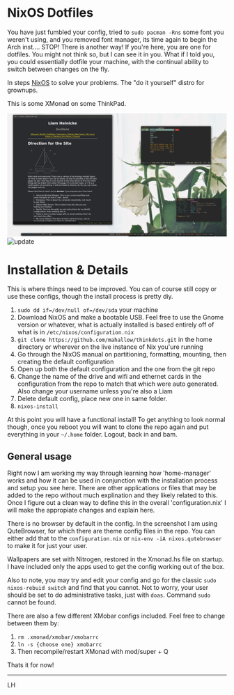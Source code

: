 # NixOS Dotfiles

You have just fumbled your config, tried to ```sudo pacman -Rns``` some font you weren't using, and you removed font manager, its time again to begin the Arch inst.... STOP! There is another way! If you're here, you are one for dotfiles. You might not think so, but I can see it in you. What if I told you, you could essentially dotfile your machine, with the continual ability to switch between changes on the fly.  

In steps [NixOS](www.nixos.org) to solve your problems. The "do it yourself" distro for grownups. 

This is some XMonad on some ThinkPad. 

![xmonad](https://raw.githubusercontent.com/mahallow/thinkdots/master/scrots/new.png) 
![update](https://heinicke.xyz/nixos/comf.png)

# Installation & Details

This is where things need to be improved. You can of course still copy or use these configs, though the install process is pretty diy. 

1. ```sudo dd if=/dev/null of=/dev/sda``` your machine
2. Download NixOS and make a bootable USB. Feel free to use the Gnome version or whatever, what is actually installed is based entirely off of what is in ```/etc/nixos/configuration.nix```
3. ```git clone https://github.com/mahallow/thinkdots.git``` in the home directory or wherever on the live instance of Nix you'ure running
4. Go through the NixOS manual on partitioning, formatting, mounting, then creating the default configuration
5. Open up both the default configuration and the one from the git repo
6. Change the name of the drive and wifi and ethernet cards in the configuration from the repo to match that which were auto generated. Also change your username unless you're also a Liam
7. Delete default config, place new one in same folder.
8. ```nixos-install```

At this point you will have a functional install! To get anything to look normal though, once you reboot you will want to clone the repo again and put everything in your ```~/.home``` folder. Logout, back in and bam. 

## General usage

Right now I am working my way through learning how 'home-manager' works and how it can be used in conjunction with the installation process and setup you see here. There are other applications or files that may be added to the repo without much explination and they likely related to this. Once I figure out a clean way to define this in the overall 'configuration.nix' I will make the appropiate changes and explain here. 

There is no browser by default in the config. In the screenshot I am using QuteBrowser, for which there are theme config files in the repo. You can either add that to the ```configuration.nix``` or ```nix-env -iA nixos.qutebrowser``` to make it for just your user. 

Wallpapers are set with Nitrogen, restored in the Xmonad.hs file on startup. I have included only the apps used to get the config working out of the box.  

Also to note, you may try and edit your config and go for the classic ```sudo nixos-rebuid switch``` and find that you cannot. Not to worry, your user should be set to do administrative tasks, just with ```doas```. Command ```sudo``` cannot be found.


There are also a few different XMobar configs included. Feel free to change between them by:
1. ```rm .xmonad/xmobar/xmobarrc```
2. ```ln -s {choose one} xmobarrc```
3. Then recompile/restart XMonad with mod/super + Q

Thats it for now!

---
LH 
